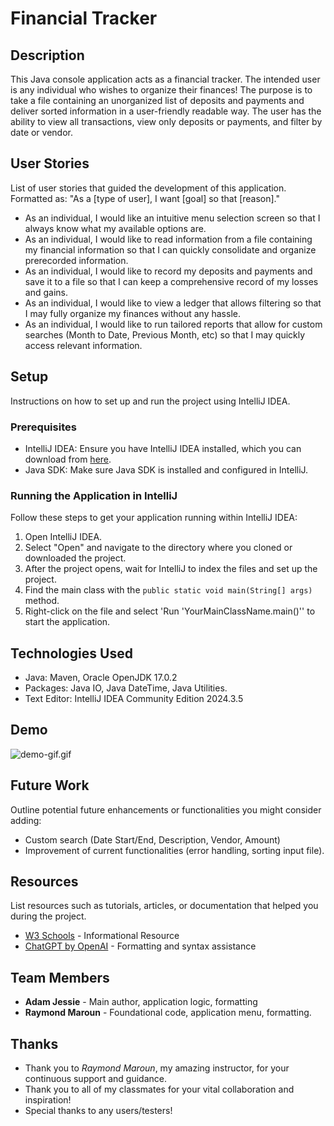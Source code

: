 # Financial Tracker

## Description

This Java console application acts as a financial tracker. The intended user is any individual who wishes to organize their finances! The purpose is to take a file containing an unorganized list of deposits and payments
and deliver sorted information in a user-friendly readable way. The user has the ability to view all transactions, view only deposits or payments, and filter by date or vendor.

## User Stories

List of user stories that guided the development of this application. Formatted as: "As a [type of user], I want [goal] so that [reason]."

- As an individual, I would like an intuitive menu selection screen so that I always know what my available options are.
- As an individual, I would like to read information from a file containing my financial information so that I can quickly consolidate and organize prerecorded information.
- As an individual, I would like to record my deposits and payments and save it to a file so that I can keep a comprehensive record of my losses and gains.
- As an individual, I would like to view a ledger that allows filtering so that I may fully organize my finances without any hassle.
- As an individual, I would like to run tailored reports that allow for custom searches (Month to Date, Previous Month, etc) so that I may quickly access relevant information.


## Setup
Instructions on how to set up and run the project using IntelliJ IDEA.

### Prerequisites

- IntelliJ IDEA: Ensure you have IntelliJ IDEA installed, which you can download from [here](https://www.jetbrains.com/idea/download/).
- Java SDK: Make sure Java SDK is installed and configured in IntelliJ.

### Running the Application in IntelliJ

Follow these steps to get your application running within IntelliJ IDEA:

1. Open IntelliJ IDEA.
2. Select "Open" and navigate to the directory where you cloned or downloaded the project.
3. After the project opens, wait for IntelliJ to index the files and set up the project.
4. Find the main class with the `public static void main(String[] args)` method.
5. Right-click on the file and select 'Run 'YourMainClassName.main()'' to start the application.

## Technologies Used

- Java: Maven, Oracle OpenJDK 17.0.2
- Packages: Java IO, Java DateTime, Java Utilities.
- Text Editor: IntelliJ IDEA Community Edition 2024.3.5

## Demo

![demo-gif.gif](Demo/demo-gif.gif)

## Future Work

Outline potential future enhancements or functionalities you might consider adding:

- Custom search (Date Start/End, Description, Vendor, Amount)
- Improvement of current functionalities (error handling, sorting input file).

## Resources

List resources such as tutorials, articles, or documentation that helped you during the project.

- [W3 Schools](https://www.w3schools.com/java/) - Informational Resource
- [ChatGPT by OpenAI](https://chatgpt.com/) - Formatting and syntax assistance

## Team Members

- **Adam Jessie** - Main author, application logic, formatting 
- **Raymond Maroun** - Foundational code, application menu, formatting.

## Thanks

- Thank you to *Raymond Maroun*, my amazing instructor, for your continuous support and guidance.
- Thank you to all of my classmates for your vital collaboration and inspiration!
- Special thanks to any users/testers! 
 